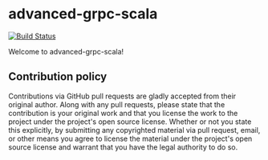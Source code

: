 # advanced-grpc-scala #

[![Build Status](https://travis-ci.org/pbvie/advanced-grpc-scala.svg?branch=master)](https://travis-ci.org/pbvie/advanced-grpc-scala)

Welcome to advanced-grpc-scala!

## Contribution policy ##

Contributions via GitHub pull requests are gladly accepted from their original author. Along with
any pull requests, please state that the contribution is your original work and that you license
the work to the project under the project's open source license. Whether or not you state this
explicitly, by submitting any copyrighted material via pull request, email, or other means you
agree to license the material under the project's open source license and warrant that you have the
legal authority to do so.
